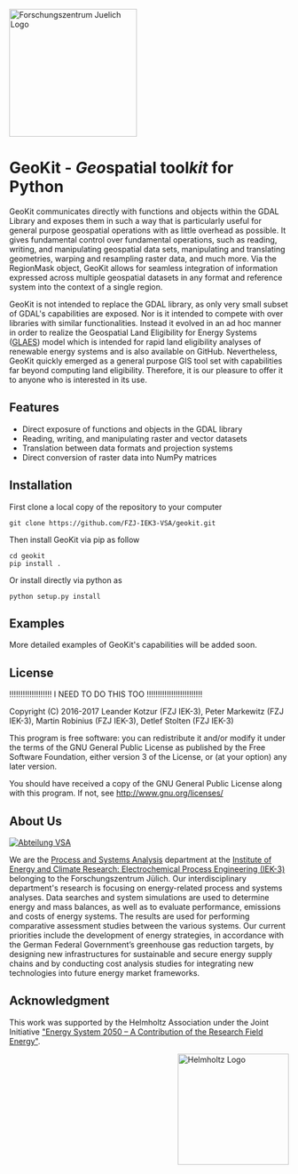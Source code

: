 ﻿<a href="http://www.fz-juelich.de/iek/iek-3/EN/Forschung/_Process-and-System-Analysis/_node.html"><img src="http://www.fz-juelich.de/SharedDocs/Bilder/IBG/IBG-3/DE/Plant-soil-atmosphere%20exchange%20processes/INPLAMINT%20(BONARES)/Bild3.jpg?__blob=poster" alt="Forschungszentrum Juelich Logo" width="230px"></a> 

# GeoKit - *Geo*spatial tool*kit* for Python

GeoKit communicates directly with functions and objects within the GDAL Library and exposes them in such a way that is particularly useful for general purpose geospatial operations with as little overhead as possible. It gives fundamental control over fundamental operations, such as reading, writing, and manipulating geospatial data sets, manipulating and translating geometries, warping and resampling raster data, and much more. Via the RegionMask object, GeoKit allows for seamless integration of information expressed across multiple geospatial datasets in any format and reference system into the context of a single region. 

GeoKit is not intended to replace the GDAL library, as only very small subset of GDAL's capabilities are exposed. Nor is it intended to compete with over libraries with similar functionalities.
Instead it evolved in an ad hoc manner in order to realize the Geospatial Land Eligibility for Energy Systems (<a href="https://github.com/FZJ-IEK3-VSA/glaes">GLAES</a>) model which is intended for rapid land eligibility analyses of renewable energy systems and is also available on GitHub.
Nevertheless, GeoKit quickly emerged as a general purpose GIS tool set with capabilities far beyond computing land eligibility.
Therefore, it is our pleasure to offer it to anyone who is interested in its use.

## Features
* Direct exposure of functions and objects in the GDAL library
* Reading, writing, and manipulating raster and vector datasets
* Translation between data formats and projection systems
* Direct conversion of raster data into NumPy matrices

## Installation

First clone a local copy of the repository to your computer

	git clone https://github.com/FZJ-IEK3-VSA/geokit.git
	
Then install GeoKit via pip as follow
	
	cd geokit
	pip install .
	
Or install directly via python as 

	python setup.py install
	
	
## Examples

More detailed examples of GeoKit's capabilities will be added soon. 

## License

!!!!!!!!!!!!!!!!!!! I NEED TO DO THIS TOO !!!!!!!!!!!!!!!!!!!!!!!!!


Copyright (C) 2016-2017 Leander Kotzur (FZJ IEK-3), Peter Markewitz (FZJ IEK-3), Martin Robinius (FZJ IEK-3), Detlef Stolten (FZJ IEK-3)

This program is free software: you can redistribute it and/or modify
it under the terms of the GNU General Public License as published by
the Free Software Foundation, either version 3 of the License, or
(at your option) any later version.

You should have received a copy of the GNU General Public License
along with this program.  If not, see <http://www.gnu.org/licenses/>

## About Us 
<a href="http://www.fz-juelich.de/iek/iek-3/EN/Forschung/_Process-and-System-Analysis/_node.html"><img src="http://fz-juelich.de/SharedDocs/Bilder/IEK/IEK-3/Abteilungen2015/VSA_DepartmentPicture_2017.jpg?__blob=normal" alt="Abteilung VSA"></a> 

We are the [Process and Systems Analysis](http://www.fz-juelich.de/iek/iek-3/EN/Forschung/_Process-and-System-Analysis/_node.html) department at the [Institute of Energy and Climate Research: Electrochemical Process Engineering (IEK-3)](http://www.fz-juelich.de/iek/iek-3/EN/Home/home_node.html) belonging to the Forschungszentrum Jülich. Our interdisciplinary department's research is focusing on energy-related process and systems analyses. Data searches and system simulations are used to determine energy and mass balances, as well as to evaluate performance, emissions and costs of energy systems. The results are used for performing comparative assessment studies between the various systems. Our current priorities include the development of energy strategies, in accordance with the German Federal Government’s greenhouse gas reduction targets, by designing new infrastructures for sustainable and secure energy supply chains and by conducting cost analysis studies for integrating new technologies into future energy market frameworks.


## Acknowledgment

This work was supported by the Helmholtz Association under the Joint Initiative ["Energy System 2050 – A Contribution of the Research Field Energy"](https://www.helmholtz.de/en/research/energy/energy_system_2050/).

<a href="https://www.helmholtz.de/en/"><img src="https://www.helmholtz.de/fileadmin/user_upload/05_aktuelles/Marke_Design/logos/HG_LOGO_S_ENG_RGB.jpg" alt="Helmholtz Logo" width="200px" style="float:right"></a>
